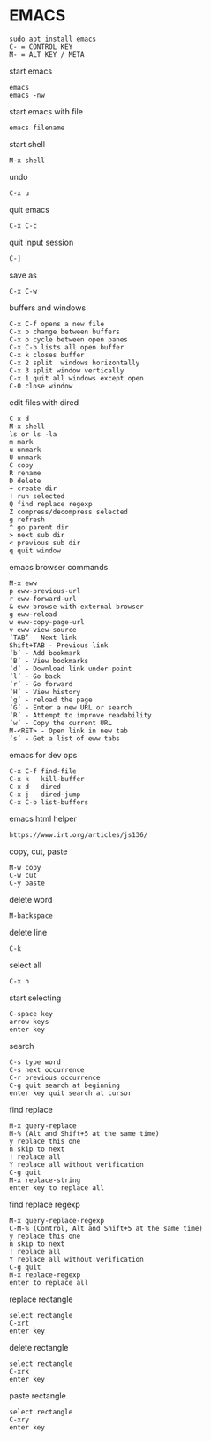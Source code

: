 # EMACS
```console
sudo apt install emacs
C- = CONTROL KEY
M- = ALT KEY / META
```
start emacs
```console
emacs
emacs -nw
```
start emacs with file
```console
emacs filename
```
start shell
```console
M-x shell
```
undo
```console
C-x u
```
quit emacs
```console
C-x C-c
```
quit input session
```console
C-]
```
save as
```console
C-x C-w
```
buffers and windows
```console
C-x C-f opens a new file
C-x b change between buffers
C-x o cycle between open panes
C-x C-b lists all open buffer
C-x k closes buffer
C-x 2 split  windows horizontally
C-x 3 split window vertically
C-x 1 quit all windows except open
C-0 close window
```
edit files with dired
```console
C-x d
M-x shell
ls or ls -la
m mark
u unmark
U unmark
C copy
R rename
D delete
+ create dir
! run selected
Q find replace regexp
Z compress/decompress selected
g refresh
^ go parent dir
> next sub dir
< previous sub dir
q quit window
```
emacs browser commands
```console
M-x eww
p eww-previous-url
r eww-forward-url
& eww-browse-with-external-browser
g eww-reload
w eww-copy-page-url
v eww-view-source
‘TAB’ - Next link
Shift+TAB - Previous link
‘b’ - Add bookmark
‘B’ - View bookmarks
‘d’ - Download link under point
‘l’ - Go back
‘r’ - Go forward
‘H’ - View history
‘g’ - reload the page
‘G’ - Enter a new URL or search
‘R’ - Attempt to improve readability
‘w’ - Copy the current URL
M-<RET> - Open link in new tab
‘s’ - Get a list of eww tabs

```
emacs for dev ops
```console
C-x C-f	find-file
C-x k	kill-buffer
C-x d	dired
C-x j	dired-jump
C-x C-b	list-buffers
```
emacs html helper
```console
https://www.irt.org/articles/js136/
```
copy, cut, paste
```console
M-w copy
C-w cut
C-y paste
```
delete word
```console
M-backspace
```
delete line
```console
C-k
```
select all
```console
C-x h
```
start selecting
```console
C-space key
arrow keys
enter key
```
search
```console
C-s type word
C-s next occurrence
C-r previous occurrence
C-g quit search at beginning
enter key quit search at cursor
```
find replace
```console
M-x query-replace
M-% (Alt and Shift+5 at the same time)
y replace this one
n skip to next
! replace all
Y replace all without verification
C-g quit
M-x replace-string
enter key to replace all
```
find replace regexp
```console
M-x query-replace-regexp
C-M-% (Control, Alt and Shift+5 at the same time)
y replace this one
n skip to next
! replace all
Y replace all without verification
C-g quit
M-x replace-regexp
enter to replace all
```
replace rectangle
```console
select rectangle
C-xrt
enter key
```
delete rectangle
```console
select rectangle
C-xrk
enter key
```
paste rectangle
```console
select rectangle
C-xry
enter key
```
